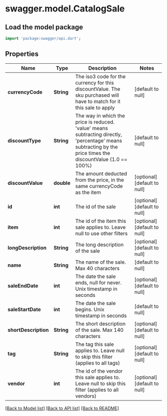# swagger.model.CatalogSale

## Load the model package
```dart
import 'package:swagger/api.dart';
```

## Properties
Name | Type | Description | Notes
------------ | ------------- | ------------- | -------------
**currencyCode** | **String** | The iso3 code for the currency for this discountValue.  The sku purchased will have to match for it this sale to apply | [default to null]
**discountType** | **String** | The way in which the price is reduced. &#39;value&#39; means subtracting directly, &#39;percentage&#39; means subtracting by the price times the discountValue (1.0 &#x3D;&#x3D; 100%) | [default to null]
**discountValue** | **double** | The amount deducted from the price, in the same currencyCode as the item | [optional] [default to null]
**id** | **int** | The id of the sale | [optional] [default to null]
**item** | **int** | The id of the item this sale applies to.  Leave null to use other filters | [optional] [default to null]
**longDescription** | **String** | The long description of the sale | [optional] [default to null]
**name** | **String** | The name of the sale.  Max 40 characters | [default to null]
**saleEndDate** | **int** | The date the sale ends, null for never.  Unix timestamp in seconds | [optional] [default to null]
**saleStartDate** | **int** | The date the sale begins.  Unix timestamp in seconds | [default to null]
**shortDescription** | **String** | The short description of the sale.  Max 140 characters | [optional] [default to null]
**tag** | **String** | The tag this sale applies to.  Leave null to skip this filter (applies to all tags) | [optional] [default to null]
**vendor** | **int** | The id of the vendor this sale applies to.  Leave null to skip this filter (applies to all vendors) | [optional] [default to null]

[[Back to Model list]](../README.md#documentation-for-models) [[Back to API list]](../README.md#documentation-for-api-endpoints) [[Back to README]](../README.md)



